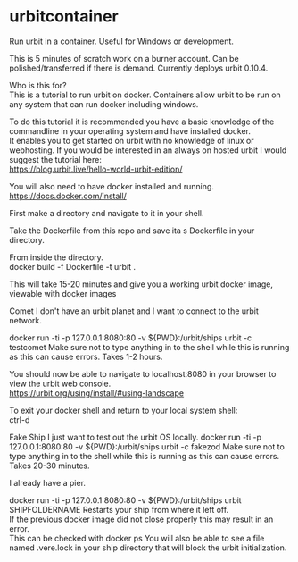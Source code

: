 # urbitcontainer
Run urbit in a container.  Useful for Windows or development.  

This is 5 minutes of scratch work on a burner account. Can be polished/transferred if there is demand.  Currently deploys urbit 0.10.4. 

Who is this for?  
This is a tutorial to run urbit on docker.  Containers allow urbit to be run on any system that can run docker including windows. 

To do this tutorial it is recommended you have a basic knowledge of the commandline in your operating system and have installed docker.  
It enables you to get started on urbit with no knowledge of linux or webhosting.  If you would be interested in an always on hosted urbit I would suggest the tutorial here:  
https://blog.urbit.live/hello-world-urbit-edition/

You will also need to have docker installed and running.  
https://docs.docker.com/install/

First make a directory and navigate to it in your shell.  

Take the Dockerfile from this repo and save ita s Dockerfile in your directory.  

From inside the directory.  
docker build -f Dockerfile -t urbit .

This will take 15-20 minutes and give you a working urbit docker image, viewable with 
docker images

Comet
I don't have an urbit planet and I want to connect to the urbit network.  

docker run -ti -p 127.0.0.1:8080:80 -v ${PWD}:/urbit/ships urbit -c testcomet
Make sure not to type anything in to the shell while this is running as this can cause errors.  Takes 1-2 hours.  

You should now be able to navigate to localhost:8080 in your browser to view the urbit web console.  
https://urbit.org/using/install/#using-landscape

To exit your docker shell and return to your local system shell:  
ctrl-d

Fake Ship 
I just want to test out the urbit OS locally. 
docker run -ti -p 127.0.0.1:8080:80 -v ${PWD}:/urbit/ships urbit -c fakezod
Make sure not to type anything in to the shell while this is running as this can cause errors.  Takes 20-30 minutes.  

I already have a pier.  

docker run -ti -p 127.0.0.1:8080:80 -v ${PWD}:/urbit/ships urbit SHIPFOLDERNAME
Restarts your ship from where it left off.  
If the previous docker image did not close properly this may result in an error.  
This can be checked with docker ps
You will also be able to see a file named .vere.lock in your ship directory that will block the urbit initialization.  
